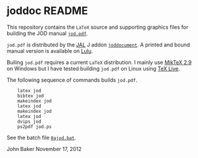 joddoc README
=============

This repository contains the `LaTeX` source and supporting
graphics files for building the JOD manual [`jod.pdf`](https://www.box.com/shared/gajfu50gc0).

`jod.pdf` is distributed by the [JAL](http://www.jsoftware.com/jwiki/JAL/User%20Guide) J addon 
[`joddocument`](http://www.jsoftware.com/jwiki/Addons/general/joddocument).
A printed and bound manual version is available on 
[Lulu](http://www.lulu.com/shop/john-baker/jod-j-object-dictionary/paperback/product-20076245.html).

Builing `jod.pdf` requires a current `LaTeX` distribution.
I mainly use [MikTeX 2.9](http://www.miktex.org/) on Windows but I have tested
building `jod.pdf` on Linux using [TeX Live](http://www.tug.org/texlive/).

The following sequence of commands builds `jod.pdf`.

        latex jod
        bibtex jod
        makeindex jod
        latex jod
        makeindex jod
        latex jod
        dvips jod
        ps2pdf jod.ps

See the batch file [`0ajod.bat`](https://github.com/bakerjd99/joddoc/blob/master/0ajod.bat).

John Baker
November 17, 2012

